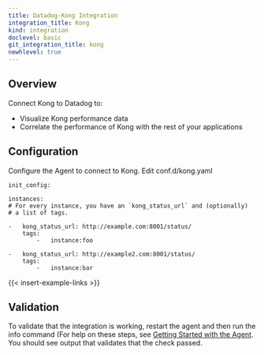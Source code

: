 ```yaml
---
title: Datadog-Kong Integration
integration_title: Kong
kind: integration
doclevel: basic
git_integration_title: kong
newhlevel: true
---
```


## Overview

Connect Kong to Datadog to:

* Visualize Kong performance data
* Correlate the performance of Kong with the rest of your applications


## Configuration

Configure the Agent to connect to Kong. Edit conf.d/kong.yaml

    init_config:

    instances:
    # For every instance, you have an `kong_status_url` and (optionally)
    # a list of tags.

    -   kong_status_url: http://example.com:8001/status/
        tags:
            -   instance:foo

    -   kong_status_url: http://example2.com:8001/status/
        tags:
            -   instance:bar

{{< insert-example-links >}}

## Validation

To validate that the integration is working, restart the agent and then run the info command (For help on these steps, see [Getting Started with the Agent](/guides/basic_agent_usage/).  You should see output that validates that the check passed.

